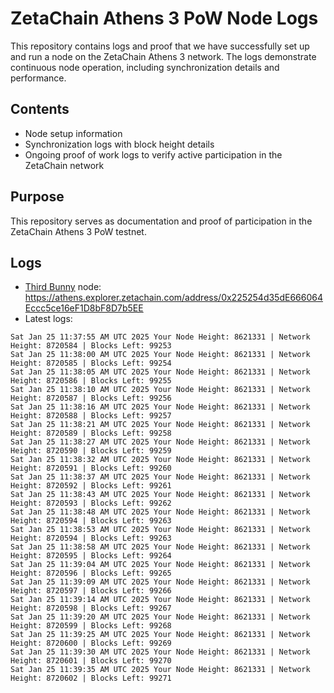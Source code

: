 # ZetaChain Athens 3 PoW Node Logs
This repository contains logs and proof that we have successfully set up and run a node on the ZetaChain Athens 3 network. The logs demonstrate continuous node operation, including synchronization details and performance.

## Contents
- Node setup information
- Synchronization logs with block height details
- Ongoing proof of work logs to verify active participation in the ZetaChain network

## Purpose
This repository serves as documentation and proof of participation in the ZetaChain Athens 3 PoW testnet.

## Logs

- [Third Bunny](https://thirdbunny.xyz/) node: https://athens.explorer.zetachain.com/address/0x225254d35dE666064Eccc5ce16eF1D8bF8D7b5EE
- Latest logs:
```
Sat Jan 25 11:37:55 AM UTC 2025 Your Node Height: 8621331 | Network Height: 8720584 | Blocks Left: 99253
Sat Jan 25 11:38:00 AM UTC 2025 Your Node Height: 8621331 | Network Height: 8720585 | Blocks Left: 99254
Sat Jan 25 11:38:05 AM UTC 2025 Your Node Height: 8621331 | Network Height: 8720586 | Blocks Left: 99255
Sat Jan 25 11:38:10 AM UTC 2025 Your Node Height: 8621331 | Network Height: 8720587 | Blocks Left: 99256
Sat Jan 25 11:38:16 AM UTC 2025 Your Node Height: 8621331 | Network Height: 8720588 | Blocks Left: 99257
Sat Jan 25 11:38:21 AM UTC 2025 Your Node Height: 8621331 | Network Height: 8720589 | Blocks Left: 99258
Sat Jan 25 11:38:27 AM UTC 2025 Your Node Height: 8621331 | Network Height: 8720590 | Blocks Left: 99259
Sat Jan 25 11:38:32 AM UTC 2025 Your Node Height: 8621331 | Network Height: 8720591 | Blocks Left: 99260
Sat Jan 25 11:38:37 AM UTC 2025 Your Node Height: 8621331 | Network Height: 8720592 | Blocks Left: 99261
Sat Jan 25 11:38:43 AM UTC 2025 Your Node Height: 8621331 | Network Height: 8720593 | Blocks Left: 99262
Sat Jan 25 11:38:48 AM UTC 2025 Your Node Height: 8621331 | Network Height: 8720594 | Blocks Left: 99263
Sat Jan 25 11:38:53 AM UTC 2025 Your Node Height: 8621331 | Network Height: 8720594 | Blocks Left: 99263
Sat Jan 25 11:38:58 AM UTC 2025 Your Node Height: 8621331 | Network Height: 8720595 | Blocks Left: 99264
Sat Jan 25 11:39:04 AM UTC 2025 Your Node Height: 8621331 | Network Height: 8720596 | Blocks Left: 99265
Sat Jan 25 11:39:09 AM UTC 2025 Your Node Height: 8621331 | Network Height: 8720597 | Blocks Left: 99266
Sat Jan 25 11:39:14 AM UTC 2025 Your Node Height: 8621331 | Network Height: 8720598 | Blocks Left: 99267
Sat Jan 25 11:39:20 AM UTC 2025 Your Node Height: 8621331 | Network Height: 8720599 | Blocks Left: 99268
Sat Jan 25 11:39:25 AM UTC 2025 Your Node Height: 8621331 | Network Height: 8720600 | Blocks Left: 99269
Sat Jan 25 11:39:30 AM UTC 2025 Your Node Height: 8621331 | Network Height: 8720601 | Blocks Left: 99270
Sat Jan 25 11:39:35 AM UTC 2025 Your Node Height: 8621331 | Network Height: 8720602 | Blocks Left: 99271
```

